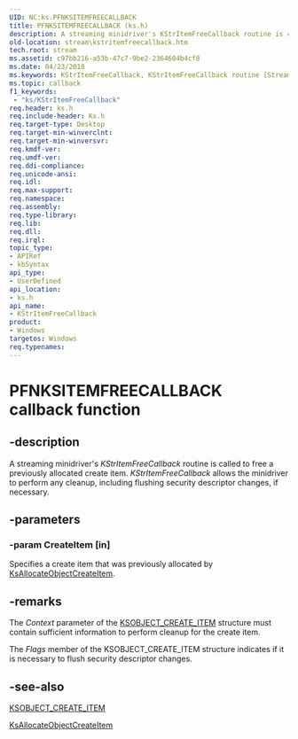 ```yaml
---
UID: NC:ks.PFNKSITEMFREECALLBACK
title: PFNKSITEMFREECALLBACK (ks.h)
description: A streaming minidriver's KStrItemFreeCallback routine is called to free a previously allocated create item. KStrItemFreeCallback allows the minidriver to perform any cleanup, including flushing security descriptor changes, if necessary.
old-location: stream\kstritemfreecallback.htm
tech.root: stream
ms.assetid: c97bb216-a53b-47c7-9be2-2364604b4cf8
ms.date: 04/23/2018
ms.keywords: KStrItemFreeCallback, KStrItemFreeCallback routine [Streaming Media Devices], PFNKSITEMFREECALLBACK, ks/KStrItemFreeCallback, ksfunc_3d98c1cb-4984-4d82-8e58-181445f1feca.xml, stream.kstritemfreecallback
ms.topic: callback
f1_keywords:
 - "ks/KStrItemFreeCallback"
req.header: ks.h
req.include-header: Ks.h
req.target-type: Desktop
req.target-min-winverclnt: 
req.target-min-winversvr: 
req.kmdf-ver: 
req.umdf-ver: 
req.ddi-compliance: 
req.unicode-ansi: 
req.idl: 
req.max-support: 
req.namespace: 
req.assembly: 
req.type-library: 
req.lib: 
req.dll: 
req.irql: 
topic_type:
- APIRef
- kbSyntax
api_type:
- UserDefined
api_location:
- ks.h
api_name:
- KStrItemFreeCallback
product:
- Windows
targetos: Windows
req.typenames: 
---
```


# PFNKSITEMFREECALLBACK callback function

## -description

A streaming minidriver's *KStrItemFreeCallback* routine is called to free a previously allocated create item. *KStrItemFreeCallback* allows the minidriver to perform any cleanup, including flushing security descriptor changes, if necessary.

## -parameters

### -param CreateItem [in]

Specifies a create item that was previously allocated by <a href="https://docs.microsoft.com/windows-hardware/drivers/ddi/ks/nf-ks-ksallocateobjectcreateitem">KsAllocateObjectCreateItem</a>.

## -remarks

The *Context* parameter of the <a href="https://docs.microsoft.com/windows-hardware/drivers/ddi/ks/ns-ks-ksobject_create_item">KSOBJECT_CREATE_ITEM</a> structure must contain sufficient information to perform cleanup for the create item.

The *Flags* member of the KSOBJECT_CREATE_ITEM structure indicates if it is necessary to flush security descriptor changes.

## -see-also

<a href="https://docs.microsoft.com/windows-hardware/drivers/ddi/ks/ns-ks-ksobject_create_item">KSOBJECT_CREATE_ITEM</a>

<a href="https://docs.microsoft.com/windows-hardware/drivers/ddi/ks/nf-ks-ksallocateobjectcreateitem">KsAllocateObjectCreateItem</a>
